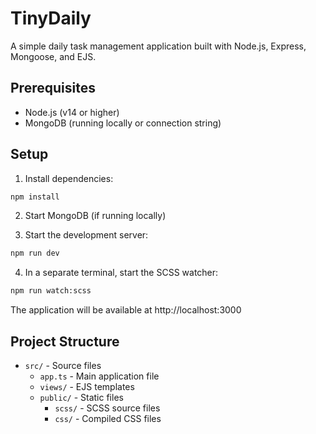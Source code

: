 # TinyDaily

A simple daily task management application built with Node.js, Express, Mongoose, and EJS.

## Prerequisites

- Node.js (v14 or higher)
- MongoDB (running locally or connection string)

## Setup

1. Install dependencies:
```bash
npm install
```

2. Start MongoDB (if running locally)

3. Start the development server:
```bash
npm run dev
```

4. In a separate terminal, start the SCSS watcher:
```bash
npm run watch:scss
```

The application will be available at http://localhost:3000

## Project Structure

- `src/` - Source files
  - `app.ts` - Main application file
  - `views/` - EJS templates
  - `public/` - Static files
    - `scss/` - SCSS source files
    - `css/` - Compiled CSS files 